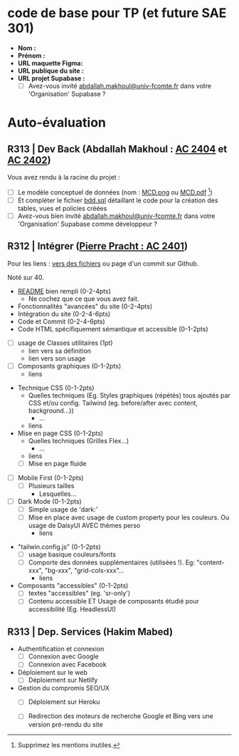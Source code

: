 # code de base pour TP (et future SAE 301)

- **Nom :**
- **Prénom :**
- **URL maquette Figma:**
- **URL publique du site :**
- **URL projet Supabase :**
  - [ ] Avez-vous invité abdallah.makhoul@univ-fcomte.fr dans votre 'Organisation' Supabase ?

# Auto-évaluation

## R313 | Dev Back (Abdallah Makhoul : [AC 2404](https://moodle.univ-fcomte.fr/mod/assign/view.php?id=612670) et [AC 2402](https://moodle.univ-fcomte.fr/mod/assign/view.php?id=612669))

Vous avez rendu à la racine du projet :

- [ ] Le modèle conceptuel de données (nom : [MCD.png](/MCD.png) ou [MCD.pdf](/MCD.pdf) [^1])
- [ ] Et compléter le fichier [bdd.sql](/bdd.sql) détaillant le code pour la création des tables, vues et policies créées
- [ ] Avez-vous bien invité abdallah.makhoul@univ-fcomte.fr dans votre 'Organisation' Supabase comme développeur ?

## R312 | Intégrer ([Pierre Pracht : AC 2401](https://moodle.univ-fcomte.fr/mod/assign/view.php?id=612668))

Pour les liens :
[vers des fichiers](https://docs.github.com/en/repositories/managing-your-repositorys-settings-and-features/customizing-your-repository/about-readmes#relative-links-and-image-paths-in-readme-files) ou page d'un commit sur Github.

Noté sur 40.

- [README](/README.md) bien rempli (0-2-4pts)
  - Ne cochez que ce que vous avez fait.
- Fonctionnalités "avancées" du site (0-2-4pts)
- Intégration du site (0-2-4-6pts)
- Code et Commit (0-2-4-6pts)
- Code HTML spécifiquement sémantique et accessible (0-1-2pts)

- [ ] usage de Classes utilitaires (1pt)
  - lien vers sa définition
  - lien vers son usage
- [ ] Composants graphiques (0-1-2pts)
  - liens
- Technique CSS (0-1-2pts)
  - Quelles techniques (Eg. Styles graphiques (répétés) tous ajoutés par CSS et/ou
    config. Tailwind (eg. before/after avec content, background...))
    - ...
  - liens
- Mise en page CSS (0-1-2pts)
  - Quelles techniques (Grilles Flex...)
    - ...
  - liens
  - [ ] Mise en page fluide
- [ ] Mobile First (0-1-2pts)
  - [ ] Plusieurs tailles
    - Lesquelles...
- [ ] Dark Mode (0-1-2pts)
  - [ ] Simple usage de 'dark:'
  - [ ] Mise en place avec usage de custom property pour les couleurs. Ou usage de DaisyUI AVEC thèmes perso
    - liens
- "tailwin.config.js" (0-1-2pts)
  - [ ] usage basique couleurs/fonts
  - [ ] Comporte des données supplémentaires (utilisées !). Eg: "content-xxx", "bg-xxx", "grid-cols-xxx"...
    - liens
- Composants "accessibles" (0-1-2pts)
  - [ ] textes "accessibles" (eg. 'sr-only')
  - [ ] Contenu accessible ET Usage de composants étudié pour accessibilité (Eg. HeadlessUI)

## R313 | Dep. Services (Hakim Mabed)
- Authentification et connexion
  - [ ] Connexion avec Google
  - [ ] Connexion avec Facebook
  
- Déploiement sur le web
  - [ ] Déploiement sur Netlify
 
- Gestion du compromis SEO/UX
  - [ ] Déploiement sur Heroku
  - [ ] Redirection des moteurs de recherche Google et Bing vers une version pré-rendu du site


[^1]: Supprimez les mentions inutiles.
